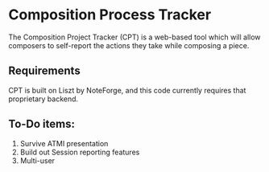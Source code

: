 # Composition Process Tracker
The Composition Project Tracker (CPT) is a web-based tool which will allow composers to self-report the actions they take while composing a piece. 

## Requirements
CPT is built on Liszt by NoteForge, and this code currently requires that proprietary backend.

## To-Do items:
1. Survive ATMI presentation
1. Build out Session reporting features
1. Multi-user

